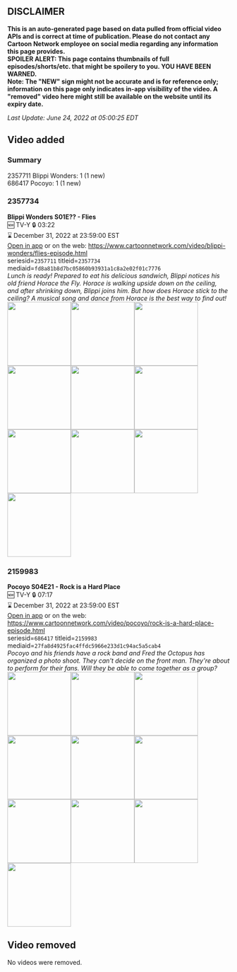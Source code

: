 ## DISCLAIMER
**This is an auto-generated page based on data pulled from official video APIs and is correct at time of publication. Please do not contact any Cartoon Network employee on social media regarding any information this page provides.**  
**SPOILER ALERT: This page contains thumbnails of full episodes/shorts/etc. that might be spoilery to you. YOU HAVE BEEN WARNED.**  
**Note: The "NEW" sign might not be accurate and is for reference only; information on this page only indicates in-app visibility of the video. A "removed" video here might still be available on the website until its expiry date.**  

_Last Update: June 24, 2022 at 05:00:25 EDT_
## Video added
### Summary
2357711 Blippi Wonders: 1 (1 new)  
686417 Pocoyo: 1 (1 new)  
### 2357734
**Blippi Wonders S01E?? - Flies**  
🆕 TV-Y 🔒 03:22  
⌛ December 31, 2022 at 23:59:00 EST  
[Open in app](https://cnvideo.sercomkc.org/redirector.html?type=cnapp&seriesid=1000000000093702&titleid=2357734&mediaid=fd8a81b8d7bc05860b93931a1c8a2e02f01c7776) or on the web: https://www.cartoonnetwork.com/video/blippi-wonders/flies-episode.html  
seriesid=`2357711` titleid=`2357734` mediaid=`fd8a81b8d7bc05860b93931a1c8a2e02f01c7776`  
_Lunch is ready! Prepared to eat his delicious sandwich, Blippi notices his old friend Horace the Fly. Horace is walking upside down on the ceiling, and after shrinking down, Blippi joins him. But how does Horace stick to the ceiling? A musical song and dance from Horace is the best way to find out!_  
<a href="https://s3.amazonaws.com/cartoonorchestrator/2357734_001_1280x720.jpg"><img src="https://s3.amazonaws.com/cartoonorchestrator/2357734_001_640x360.jpg" height="144px" /></a><a href="https://s3.amazonaws.com/cartoonorchestrator/2357734_002_1280x720.jpg"><img src="https://s3.amazonaws.com/cartoonorchestrator/2357734_002_640x360.jpg" height="144px" /></a><a href="https://s3.amazonaws.com/cartoonorchestrator/2357734_003_1280x720.jpg"><img src="https://s3.amazonaws.com/cartoonorchestrator/2357734_003_640x360.jpg" height="144px" /></a><a href="https://s3.amazonaws.com/cartoonorchestrator/2357734_004_1280x720.jpg"><img src="https://s3.amazonaws.com/cartoonorchestrator/2357734_004_640x360.jpg" height="144px" /></a><a href="https://s3.amazonaws.com/cartoonorchestrator/2357734_005_1280x720.jpg"><img src="https://s3.amazonaws.com/cartoonorchestrator/2357734_005_640x360.jpg" height="144px" /></a><a href="https://s3.amazonaws.com/cartoonorchestrator/2357734_006_1280x720.jpg"><img src="https://s3.amazonaws.com/cartoonorchestrator/2357734_006_640x360.jpg" height="144px" /></a><a href="https://s3.amazonaws.com/cartoonorchestrator/2357734_007_1280x720.jpg"><img src="https://s3.amazonaws.com/cartoonorchestrator/2357734_007_640x360.jpg" height="144px" /></a><a href="https://s3.amazonaws.com/cartoonorchestrator/2357734_008_1280x720.jpg"><img src="https://s3.amazonaws.com/cartoonorchestrator/2357734_008_640x360.jpg" height="144px" /></a><a href="https://s3.amazonaws.com/cartoonorchestrator/2357734_009_1280x720.jpg"><img src="https://s3.amazonaws.com/cartoonorchestrator/2357734_009_640x360.jpg" height="144px" /></a><a href="https://s3.amazonaws.com/cartoonorchestrator/2357734_010_1280x720.jpg"><img src="https://s3.amazonaws.com/cartoonorchestrator/2357734_010_640x360.jpg" height="144px" /></a>
### 2159983
**Pocoyo S04E21 - Rock is a Hard Place**  
🆕 TV-Y 🔒 07:17  
⌛ December 31, 2022 at 23:59:00 EST  
[Open in app](https://cnvideo.sercomkc.org/redirector.html?type=cnapp&seriesid=1000000000093702&titleid=2159983&mediaid=27fa8d4925fac4ffdc5966e233d1c94ac5a5cab4) or on the web: https://www.cartoonnetwork.com/video/pocoyo/rock-is-a-hard-place-episode.html  
seriesid=`686417` titleid=`2159983` mediaid=`27fa8d4925fac4ffdc5966e233d1c94ac5a5cab4`  
_Pocoyo and his friends have a rock band and Fred the Octopus has organized a photo shoot. They can't decide on the front man. They're about to perform for their fans. Will they be able to come together as a group?_  
<a href="https://s3.amazonaws.com/cartoonorchestrator/2159983_001_1280x720.jpg"><img src="https://s3.amazonaws.com/cartoonorchestrator/2159983_001_640x360.jpg" height="144px" /></a><a href="https://s3.amazonaws.com/cartoonorchestrator/2159983_002_1280x720.jpg"><img src="https://s3.amazonaws.com/cartoonorchestrator/2159983_002_640x360.jpg" height="144px" /></a><a href="https://s3.amazonaws.com/cartoonorchestrator/2159983_003_1280x720.jpg"><img src="https://s3.amazonaws.com/cartoonorchestrator/2159983_003_640x360.jpg" height="144px" /></a><a href="https://s3.amazonaws.com/cartoonorchestrator/2159983_004_1280x720.jpg"><img src="https://s3.amazonaws.com/cartoonorchestrator/2159983_004_640x360.jpg" height="144px" /></a><a href="https://s3.amazonaws.com/cartoonorchestrator/2159983_005_1280x720.jpg"><img src="https://s3.amazonaws.com/cartoonorchestrator/2159983_005_640x360.jpg" height="144px" /></a><a href="https://s3.amazonaws.com/cartoonorchestrator/2159983_006_1280x720.jpg"><img src="https://s3.amazonaws.com/cartoonorchestrator/2159983_006_640x360.jpg" height="144px" /></a><a href="https://s3.amazonaws.com/cartoonorchestrator/2159983_007_1280x720.jpg"><img src="https://s3.amazonaws.com/cartoonorchestrator/2159983_007_640x360.jpg" height="144px" /></a><a href="https://s3.amazonaws.com/cartoonorchestrator/2159983_008_1280x720.jpg"><img src="https://s3.amazonaws.com/cartoonorchestrator/2159983_008_640x360.jpg" height="144px" /></a><a href="https://s3.amazonaws.com/cartoonorchestrator/2159983_009_1280x720.jpg"><img src="https://s3.amazonaws.com/cartoonorchestrator/2159983_009_640x360.jpg" height="144px" /></a><a href="https://s3.amazonaws.com/cartoonorchestrator/2159983_010_1280x720.jpg"><img src="https://s3.amazonaws.com/cartoonorchestrator/2159983_010_640x360.jpg" height="144px" /></a>
## Video removed
No videos were removed.  
